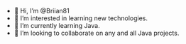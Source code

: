 - 👋 Hi, I’m @Briian81
- 👀 I’m interested in learning new technologies.
- 🌱 I’m currently learning Java.
- 💞️ I’m looking to collaborate on any and all Java projects.
